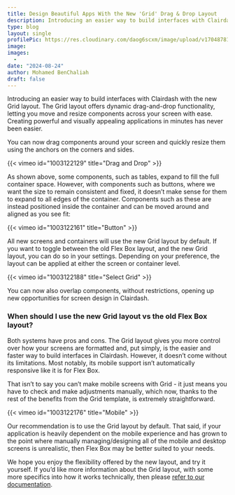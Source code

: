 ```yaml
---
title: Design Beautiful Apps With the New 'Grid' Drag & Drop Layout
description: Introducing an easier way to build interfaces with Clairdash with the new Grid layout. The Grid layout offers dynamic drag-and-drop functionality, letting you move and resize components across your screen with ease.
type: blog
layout: single
profilePic: https://res.cloudinary.com/daog6scxm/image/upload/v1704878154/Photos/headshot_aw4uce.png
image: 
images:
  - 
date: "2024-08-24"
author: Mohamed BenChaliah
draft: false
---
```

Introducing an easier way to build interfaces with Clairdash with the new Grid layout. The Grid layout offers dynamic drag-and-drop functionality, letting you move and resize components across your screen with ease. Creating powerful and visually appealing applications in minutes has never been easier. 

You can now drag components around your screen and quickly resize them using the anchors on the corners and sides. 

{{< vimeo id="1003122129" title="Drag and Drop" >}}


As shown above, some components, such as tables, expand to fill the full container space. However, with components such as buttons, where we want the size to remain consistent and fixed, it doesn’t make sense for them to expand to all edges of the container. Components such as these are instead positioned inside the container and can be moved around and aligned as you see fit:

{{< vimeo id="1003122161" title="Button" >}}

All new screens and containers will use the new Grid layout by default. If you want to toggle between the old Flex Box layout, and the new Grid layout, you can do so in your settings. Depending on your preference, the layout can be applied at either the screen or container level. 

{{< vimeo id="1003122188" title="Select Grid" >}}

You can now also overlap components, without restrictions, opening up new opportunities for screen design in Clairdash. 

### When should I use the new Grid layout vs the old Flex Box layout?
Both systems have pros and cons. The Grid layout gives you more control over how your screens are formatted and, put simply, is the easier and faster way to build interfaces in Clairdash. However, it doesn’t come without its limitations. Most notably, its mobile support isn’t automatically responsive like it is for Flex Box. 

That isn’t to say you can’t make mobile screens with Grid - it just means you have to check and make adjustments manually, which now, thanks to the rest of the benefits from the Grid template, is extremely straightforward. 

{{< vimeo id="1003122176" title="Mobile" >}}

Our recommendation is to use the Grid layout by default. That said, if your application is heavily dependent on the mobile experience and has grown to the point where manually managing/designing all of the mobile and desktop screens is unrealistic, then Flex Box may be better suited to your needs.  

We hope you enjoy the flexibility offered by the new layout, and try it yourself. If you’d like more information about the Grid layout, with some more specifics into how it works technically, then please [refer to our documentation](https://github.com/Clairdash/clairdash/pull/14321).

 
 